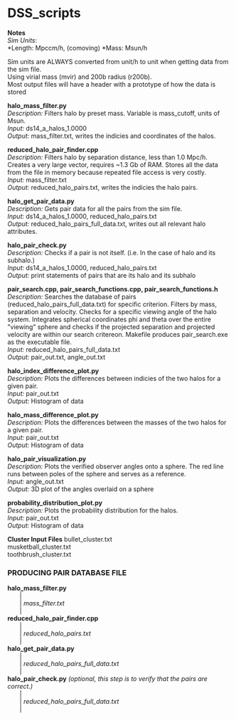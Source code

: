 # DSS_scripts

**Notes** <br />
*Sim Units*: <br />
*Length: Mpccm/h, (comoving)
*Mass: Msun/h

Sim units are ALWAYS converted from unit/h to unit when getting data from the sim file. <br />
Using virial mass (mvir) and 200b radius (r200b). <br />
Most output files will have a header with a prototype of how the data is stored <br />

**halo_mass_filter.py** <br />
*Description:* Filters halo by preset mass. Variable is mass_cutoff, units of Msun. <br />
*Input:* ds14_a_halos_1.0000 <br />
*Output:* mass_filter.txt, writes the indicies and coordinates of the halos. <br />

**reduced_halo_pair_finder.cpp**  <br />
*Description:* Filters halo by separation distance, less than 1.0 Mpc/h. Creates a very large vector, requires ~1.3 Gb of RAM. Stores all the data from the file in memory because repeated file access is very costly. <br />
*Input:* mass_filter.txt <br />
*Output:* reduced_halo_pairs.txt, writes the indicies the halo pairs. <br />

**halo_get_pair_data.py** <br />
*Description:* Gets pair data for all the pairs from the sim file. <br />
*Input:* ds14_a_halos_1.0000, reduced_halo_pairs.txt <br />
*Output:* reduced_halo_pairs_full_data.txt, writes out all relevant halo attributes. <br />

**halo_pair_check.py** <br />
*Description:* Checks if a pair is not itself. (i.e. In the case of halo and its subhalo.) <br />
*Input:* ds14_a_halos_1.0000, reduced_halo_pairs.txt <br />
*Output:* print statements of pairs that are its halo and its subhalo <br />

**pair_search.cpp, pair_search_functions.cpp, pair_search_functions.h** <br />
*Description:* Searches the database of pairs (reduced_halo_pairs_full_data.txt) for specific criterion. Filters by mass, separation and velocity. Checks for a specific viewing angle of the halo system. Integrates spherical coordinates phi and theta over the entire "viewing" sphere and checks if the projected separation and projected velocity are within our search critereon. Makefile produces pair_search.exe as the executable file. <br />
*Input:* reduced_halo_pairs_full_data.txt <br />
*Output:* pair_out.txt, angle_out.txt <br />

**halo_index_difference_plot.py** <br />
*Description:* Plots the differences between indicies of the two halos for a given pair. <br />
*Input:* pair_out.txt <br />
*Output:* Histogram of data <br />

**halo_mass_difference_plot.py** <br />
*Description:* Plots the differences between the masses of the two halos for a given pair. <br />
*Input:* pair_out.txt <br />
*Output:* Histogram of data <br />

**halo_pair_visualization.py** <br />
*Description:* Plots the verified observer angles onto a sphere. The red line runs between poles of the sphere and serves as a reference. <br />
*Input:* angle_out.txt <br />
*Output:* 3D plot of the angles overlaid on a sphere <br />

**probability_distribution_plot.py** <br />
*Description:* Plots the probability distribution for the halos. <br />
*Input:* pair_out.txt <br />
*Output:* Histogram of data <br />

**Cluster Input Files**
bullet_cluster.txt <br />
musketball_cluster.txt <br />
toothbrush_cluster.txt <br />


### PRODUCING PAIR DATABASE FILE
**halo_mass_filter.py** <br />
&nbsp;&nbsp;&nbsp;&nbsp;&nbsp;&nbsp;&nbsp;| <br />
&nbsp;&nbsp;&nbsp;&nbsp;&nbsp;&nbsp;&nbsp;| *mass_filter.txt* <br />
&nbsp;&nbsp;&nbsp;&nbsp;&nbsp;&nbsp;&nbsp;| <br />
**reduced_halo_pair_finder.cpp** <br />
&nbsp;&nbsp;&nbsp;&nbsp;&nbsp;&nbsp;&nbsp;| <br />
&nbsp;&nbsp;&nbsp;&nbsp;&nbsp;&nbsp;&nbsp;| *reduced_halo_pairs.txt* <br />
&nbsp;&nbsp;&nbsp;&nbsp;&nbsp;&nbsp;&nbsp;| <br />
**halo_get_pair_data.py** <br />
&nbsp;&nbsp;&nbsp;&nbsp;&nbsp;&nbsp;&nbsp;| <br />
&nbsp;&nbsp;&nbsp;&nbsp;&nbsp;&nbsp;&nbsp;| *reduced_halo_pairs_full_data.txt* <br />
&nbsp;&nbsp;&nbsp;&nbsp;&nbsp;&nbsp;&nbsp;| <br />
**halo_pair_check.py** *(optional, this step is to verify that the pairs are correct.)* <br />
&nbsp;&nbsp;&nbsp;&nbsp;&nbsp;&nbsp;&nbsp;| <br />
&nbsp;&nbsp;&nbsp;&nbsp;&nbsp;&nbsp;&nbsp;| *reduced_halo_pairs_full_data.txt* <br />
&nbsp;&nbsp;&nbsp;&nbsp;&nbsp;&nbsp;&nbsp;| <br />
